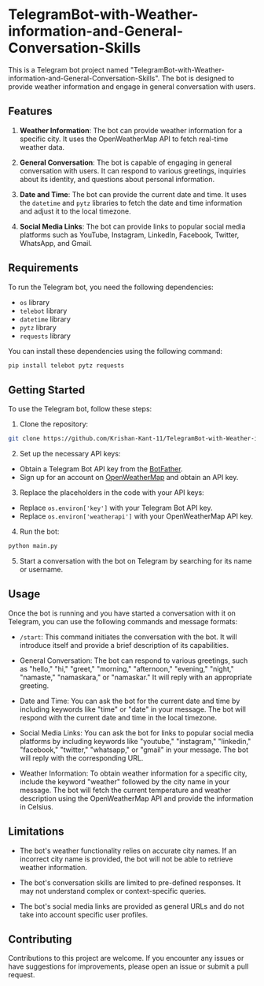 # TelegramBot-with-Weather-information-and-General-Conversation-Skills

This is a Telegram bot project named "TelegramBot-with-Weather-information-and-General-Conversation-Skills". The bot is designed to provide weather information and engage in general conversation with users.

## Features

1. **Weather Information**: The bot can provide weather information for a specific city. It uses the OpenWeatherMap API to fetch real-time weather data.

2. **General Conversation**: The bot is capable of engaging in general conversation with users. It can respond to various greetings, inquiries about its identity, and questions about personal information.

3. **Date and Time**: The bot can provide the current date and time. It uses the `datetime` and `pytz` libraries to fetch the date and time information and adjust it to the local timezone.

4. **Social Media Links**: The bot can provide links to popular social media platforms such as YouTube, Instagram, LinkedIn, Facebook, Twitter, WhatsApp, and Gmail.

## Requirements

To run the Telegram bot, you need the following dependencies:

- `os` library
- `telebot` library
- `datetime` library
- `pytz` library
- `requests` library

You can install these dependencies using the following command:
```bash
pip install telebot pytz requests
```


## Getting Started

To use the Telegram bot, follow these steps:

1. Clone the repository:
```bash
git clone https://github.com/Krishan-Kant-11/TelegramBot-with-Weather-information-and-General-Conversation-Skills.git
```

2. Set up the necessary API keys:

- Obtain a Telegram Bot API key from the [BotFather](https://core.telegram.org/bots#6-botfather).
- Sign up for an account on [OpenWeatherMap](https://openweathermap.org/) and obtain an API key.

3. Replace the placeholders in the code with your API keys:

- Replace `os.environ['key']` with your Telegram Bot API key.
- Replace `os.environ['weatherapi']` with your OpenWeatherMap API key.

4. Run the bot:
```bash
python main.py
```

5. Start a conversation with the bot on Telegram by searching for its name or username.

## Usage

Once the bot is running and you have started a conversation with it on Telegram, you can use the following commands and message formats:

- `/start`: This command initiates the conversation with the bot. It will introduce itself and provide a brief description of its capabilities.

- General Conversation: The bot can respond to various greetings, such as "hello," "hi," "greet," "morning," "afternoon," "evening," "night," "namaste," "namaskara," or "namaskar." It will reply with an appropriate greeting.

- Date and Time: You can ask the bot for the current date and time by including keywords like "time" or "date" in your message. The bot will respond with the current date and time in the local timezone.

- Social Media Links: You can ask the bot for links to popular social media platforms by including keywords like "youtube," "instagram," "linkedin," "facebook," "twitter," "whatsapp," or "gmail" in your message. The bot will reply with the corresponding URL.

- Weather Information: To obtain weather information for a specific city, include the keyword "weather" followed by the city name in your message. The bot will fetch the current temperature and weather description using the OpenWeatherMap API and provide the information in Celsius.

## Limitations

- The bot's weather functionality relies on accurate city names. If an incorrect city name is provided, the bot will not be able to retrieve weather information.

- The bot's conversation skills are limited to pre-defined responses. It may not understand complex or context-specific queries.

- The bot's social media links are provided as general URLs and do not take into account specific user profiles.

## Contributing

Contributions to this project are welcome. If you encounter any issues or have suggestions for improvements, please open an issue or submit a pull request.







